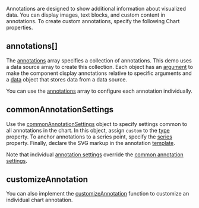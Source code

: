 Annotations are designed to show additional information about visualized data. You can display images, text blocks, and custom content in annotations. To create custom annotations, specify the following Chart properties.

## annotations[]

The [annotations](/Documentation/ApiReference/UI_Components/dxChart/Configuration/annotations/) array specifies a collection of annotations. This demo uses a data source array to create this collection. Each object has an [argument](/Documentation/ApiReference/UI_Components/dxChart/Configuration/annotations/#argument) to make the component display annotations relative to specific arguments and a [data](/Documentation/ApiReference/UI_Components/dxChart/Configuration/annotations/#data) object that stores data from a data source.

You can use the [annotations](/Documentation/ApiReference/UI_Components/dxChart/Configuration/annotations/) array to configure each annotation individually.

## commonAnnotationSettings

Use the [commonAnnotationSettings](/Documentation/ApiReference/UI_Components/dxChart/Configuration/commonAnnotationSettings/) object to specify settings common to all annotations in the chart. In this object, assign `custom` to the [type](/Documentation/ApiReference/UI_Components/dxChart/Configuration/commonAnnotationSettings/#type) property. To anchor annotations to a series point, specify the [series](/Documentation/ApiReference/UI_Components/dxChart/Configuration/commonAnnotationSettings/#series) property. Finally, declare the SVG markup in the annotation [template](/Documentation/ApiReference/UI_Components/dxChart/Configuration/annotations/#template).

Note that individual [annotation settings](/Documentation/ApiReference/UI_Components/dxChart/Configuration/annotations/) override the [common annotation settings](/Documentation/ApiReference/UI_Components/dxChart/Configuration/commonAnnotationSettings/). 

## customizeAnnotation

You can also implement the [customizeAnnotation](/Documentation/ApiReference/UI_Components/dxChart/Configuration/#customizeAnnotation) function to customize an individual chart annotation.